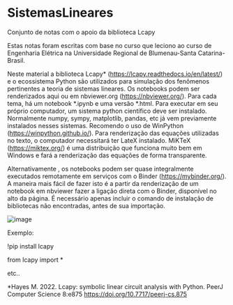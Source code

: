 # SistemasLineares
Conjunto de notas com o apoio da biblioteca Lcapy

Estas notas foram escritas com base no curso que leciono ao curso de Engenharia Elétrica  na Universidade Regional de Blumenau-Santa Catarina-Brasil. 

Neste material a biblioteca Lcapy* (https://lcapy.readthedocs.io/en/latest/)  e o ecossistema Python são utilizados para simulação dos fenômenos pertinentes a teoria de sistemas lineares. 
Os notebooks podem ser renderizados aqui ou em nbviewer.org (https://nbviewer.org/). Para cada tema, há um notebook *.ipynb e uma versão *.html. 
Para executar em seu próprio computador, um sistema python científico deve ser instalado. Normalmente numpy, sympy, matplotlib, pandas, etc já vem previamente instalados nesses sistemas. Recomendo o uso de WinPython (https://winpython.github.io/). Para renderização das equações utilizadas no texto, o computador necessitará ter LateX instalado. MiKTeX  (https://miktex.org/) é uma distribuição que funciona muito bem em Windows e fará a renderização das equações de forma transparente.

Alternativamente , os notebooks podem ser quase integralmente executados remotamente em serviços com o Binder (https://mybinder.org/). A maneira mais fácil de fazer isto é a partir da renderização de um notebook em nbviewer fazer a ligação direta com o Binder, disponível no alto da página. É necessário apenas incluir o comando de instalação de bibliotecas não encontradas, antes de sua importação. 

![image](https://github.com/Mvanti/SistemasLineares/assets/9116539/4408b3ed-cb1d-4376-90c7-e45334d72e9f)


Exemplo: 

!pip install lcapy

 from lcapy import *
 
 etc..


*Hayes M. 2022. Lcapy: symbolic linear circuit analysis with Python. PeerJ Computer Science 8:e875 https://doi.org/10.7717/peerj-cs.875
